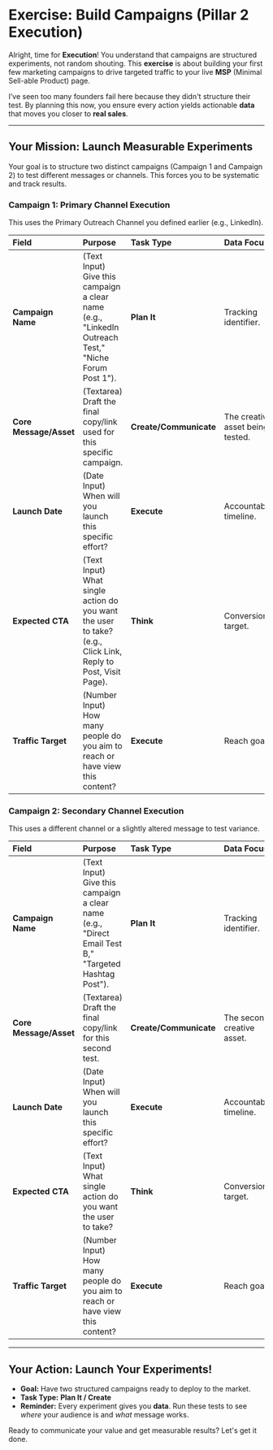 # Exercise: Build Campaigns (Pillar 2 Execution)

Alright, time for **Execution**! You understand that campaigns are structured experiments, not random shouting. This **exercise** is about building your first few marketing campaigns to drive targeted traffic to your live **MSP** (Minimal Sell-able Product) page.

I’ve seen too many founders fail here because they didn't structure their test. By planning this now, you ensure every action yields actionable **data** that moves you closer to **real sales**.

---

## Your Mission: Launch Measurable Experiments

Your goal is to structure two distinct campaigns (Campaign 1 and Campaign 2) to test different messages or channels. This forces you to be systematic and track results.

### Campaign 1: Primary Channel Execution

This uses the Primary Outreach Channel you defined earlier (e.g., LinkedIn).

| Field | Purpose | Task Type | Data Focus |
| :--- | :--- | :--- | :--- |
| **Campaign Name** | (Text Input) Give this campaign a clear name (e.g., "LinkedIn Outreach Test," "Niche Forum Post 1"). | **Plan It** | Tracking identifier. |
| **Core Message/Asset** | (Textarea) Draft the final copy/link used for this specific campaign. | **Create/Communicate** | The creative asset being tested. |
| **Launch Date** | (Date Input) When will you launch this specific effort? | **Execute** | Accountability timeline. |
| **Expected CTA** | (Text Input) What single action do you want the user to take? (e.g., Click Link, Reply to Post, Visit Page). | **Think** | Conversion target. |
| **Traffic Target** | (Number Input) How many people do you aim to reach or have view this content? | **Execute** | Reach goal. |

### Campaign 2: Secondary Channel Execution

This uses a different channel or a slightly altered message to test variance.

| Field | Purpose | Task Type | Data Focus |
| :--- | :--- | :--- | :--- |
| **Campaign Name** | (Text Input) Give this campaign a clear name (e.g., "Direct Email Test B," "Targeted Hashtag Post"). | **Plan It** | Tracking identifier. |
| **Core Message/Asset** | (Textarea) Draft the final copy/link for this second test. | **Create/Communicate** | The second creative asset. |
| **Launch Date** | (Date Input) When will you launch this specific effort? | **Execute** | Accountability timeline. |
| **Expected CTA** | (Text Input) What single action do you want the user to take? | **Think** | Conversion target. |
| **Traffic Target** | (Number Input) How many people do you aim to reach or have view this content? | **Execute** | Reach goal. |

---

## Your Action: Launch Your Experiments!

* **Goal:** Have two structured campaigns ready to deploy to the market.
* **Task Type:** **Plan It / Create**
* **Reminder:** Every experiment gives you **data**. Run these tests to see *where* your audience is and *what* message works.

Ready to communicate your value and get measurable results? Let's get it done.